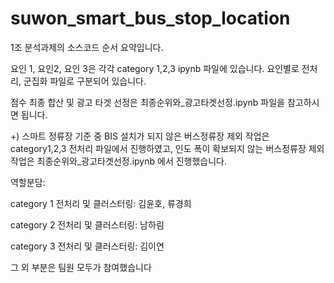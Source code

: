 # suwon_smart_bus_stop_location

1조 분석과제의 소스코드 순서 요약입니다.

요인 1, 요인2, 요인 3은 각각 category 1,2,3 ipynb 파일에 있습니다. 요인별로 전처리, 군집화 파일로 구분되어 있습니다.

점수 최종 합산 및 광고 타겟 선정은 최종순위와_광고타겟선정.ipynb 파일을 참고하시면 됩니다.

+) 스마트 정류장 기준 중 BIS 설치가 되지 않은 버스정류장 제외 작업은 category1,2,3 전처리 파일에서 진행하였고, 인도 폭이 확보되지 않는 버스정류장 제외 작업은 최종순위와_광고타겟선정.ipynb 에서 진행했습니다.

역할분담:

category 1 전처리 및 클러스터링: 김윤호, 류경희

category 2 전처리 및 클러스터링: 남하림

category 3 전처리 및 클러스터링: 김이연

그 외 부분은 팀원 모두가 참여했습니다

